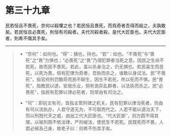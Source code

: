 # 第三十九章

民若恒且不畏死，奈何以殺懼之也？若民恒且畏死，而爲奇者吾得而殺之，夫孰敢矣。若民恒且必畏死，則恒有司殺者。夫代司殺者殺，是代大匠斲也。夫代大匠斲者，則希不傷其手矣。

---

> + “奈何”：如何也。“得”：捕也，持也。“若”：如也。“不畏死”与“畏死”之“畏”为惧也；“必畏死”之“畏”乃谓犯罪者当死之意。因民之生尚不若死，故而民不畏死。若此，虽以杀身治之，仍无惧也。若民喜生而恶死，以死为畏，倘有犯律为奇者，吾执而杀之，谁敢以身试法。民“不畏死”，指官府刑罚酷苛而民不聊生，因生不若死，所以死而不惧。民“畏死”，指教民以道，安居乐业，倘有诡异乱群者，以法执而杀之。民“必畏死”，指民有犯罪以律必死者，则常由有司治之。
>
> + “司”：即前文有司，皆指主管刑律之机关。民有犯罪以律当死者，则由有司以法执办，人君守道无为，不可取而代之。人君不能以道治天下，而以刑戮代天之威，由拙工代大匠斲也。“代大匠斲”，则方圆不得其理，以喻刑戮不依法律，严刑峻法，使民生不若死。民既死而不畏，人君必祸及己身，故老子曰：则希不伤其手矣。
